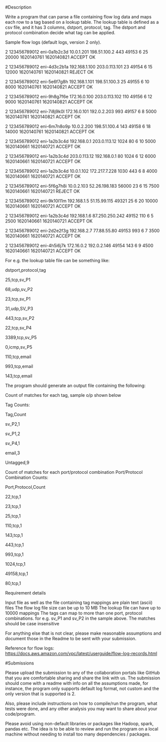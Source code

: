 #Description

Write a program that can parse a file containing flow log data and maps each row to a tag based on a lookup table. The lookup table is defined as a csv file, and it has 3 columns, dstport, protocol, tag.
The dstport and protocol combination decide what tag can be applied.

Sample flow logs (default logs, version 2 only).

2 123456789012 eni-0a1b2c3d 10.0.1.201 198.51.100.2 443 49153 6 25 20000 1620140761 1620140821 ACCEPT OK

 2 123456789012 eni-4d3c2b1a 192.168.1.100 203.0.113.101 23 49154 6 15 12000 1620140761 1620140821 REJECT OK

 2 123456789012 eni-5e6f7g8h 192.168.1.101 198.51.100.3 25 49155 6 10 8000 1620140761 1620140821 ACCEPT OK

 2 123456789012 eni-9h8g7f6e 172.16.0.100 203.0.113.102 110 49156 6 12 9000 1620140761 1620140821 ACCEPT OK

 2 123456789012 eni-7i8j9k0l 172.16.0.101 192.0.2.203 993 49157 6 8 5000 1620140761 1620140821 ACCEPT OK

 2 123456789012 eni-6m7n8o9p 10.0.2.200 198.51.100.4 143 49158 6 18 14000 1620140761 1620140821 ACCEPT OK

 2 123456789012 eni-1a2b3c4d 192.168.0.1 203.0.113.12 1024 80 6 10 5000 1620140661 1620140721 ACCEPT OK

 2 123456789012 eni-1a2b3c4d 203.0.113.12 192.168.0.1 80 1024 6 12 6000 1620140661 1620140721 ACCEPT OK

 2 123456789012 eni-1a2b3c4d 10.0.1.102 172.217.7.228 1030 443 6 8 4000 1620140661 1620140721 ACCEPT OK

 2 123456789012 eni-5f6g7h8i 10.0.2.103 52.26.198.183 56000 23 6 15 7500 1620140661 1620140721 REJECT OK

 2 123456789012 eni-9k10l11m 192.168.1.5 51.15.99.115 49321 25 6 20 10000 1620140661 1620140721 ACCEPT OK

 2 123456789012 eni-1a2b3c4d 192.168.1.6 87.250.250.242 49152 110 6 5 2500 1620140661 1620140721 ACCEPT OK

 2 123456789012 eni-2d2e2f3g 192.168.2.7 77.88.55.80 49153 993 6 7 3500 1620140661 1620140721 ACCEPT OK

 2 123456789012 eni-4h5i6j7k 172.16.0.2 192.0.2.146 49154 143 6 9 4500 1620140661 1620140721 ACCEPT OK



For e.g.  the lookup table file can be something like:

dstport,protocol,tag

25,tcp,sv_P1

68,udp,sv_P2

23,tcp,sv_P1

31,udp,SV_P3

443,tcp,sv_P2

22,tcp,sv_P4

3389,tcp,sv_P5

0,icmp,sv_P5

110,tcp,email

993,tcp,email

143,tcp,email



The program should generate an output file containing the following:

Count of matches for each tag, sample o/p shown below


Tag Counts:

Tag,Count

sv_P2,1

sv_P1,2

sv_P4,1

email,3

Untagged,9

Count of matches for each port/protocol combination
Port/Protocol Combination Counts:

 Port,Protocol,Count

22,tcp,1

23,tcp,1

25,tcp,1

110,tcp,1

143,tcp,1

443,tcp,1

993,tcp,1

1024,tcp,1

49158,tcp,1

80,tcp,1


Requirement details

Input file as well as the file containing tag mappings are plain text (ascii) files
The flow log file size can be up to 10 MB
The lookup file can have up to 10000 mappings
The tags can map to more than one port, protocol combinations.  for e.g. sv_P1 and sv_P2 in the sample above.
The matches should be case insensitive


For anything else that is not clear, please make reasonable assumptions and document those in the Readme to be sent with your submission.

Reference for flow logs: https://docs.aws.amazon.com/vpc/latest/userguide/flow-log-records.html

#Submissions 

Please upload the submission to any of the collaboration portals like GitHub that you are comfortable sharing and share the link with us.   The submission should come with a readme with info on all the assumptions made, for instance, the program only supports default log format, not custom and the only version that is supported is 2. 

Also, please include instructions on how to compile/run the program, what tests were done, and any other analysis you may want to share about your code/program.  

Please avoid using non-default libraries or packages like Hadoop, spark, pandas etc. The idea is to be able to review and run the program on a local machine without needing to install too many dependencies / packages.  